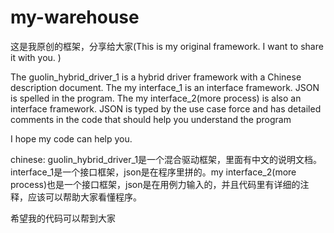 # my-warehouse
这是我原创的框架，分享给大家(This is my original framework. I want to share it with you. )

The guolin_hybrid_driver_1 is a hybrid driver framework with a Chinese description document.
The my interface_1 is an interface framework. JSON is spelled in the program.
The my interface_2(more process) is also an interface framework. JSON is typed by the use case force and has detailed comments in the code that should help you understand the program

I hope my code can help you. 

chinese:
guolin_hybrid_driver_1是一个混合驱动框架，里面有中文的说明文档。interface_1是一个接口框架，json是在程序里拼的。my interface_2(more process)也是一个接口框架，json是在用例力输入的，并且代码里有详细的注释，应该可以帮助大家看懂程序。

希望我的代码可以帮到大家
